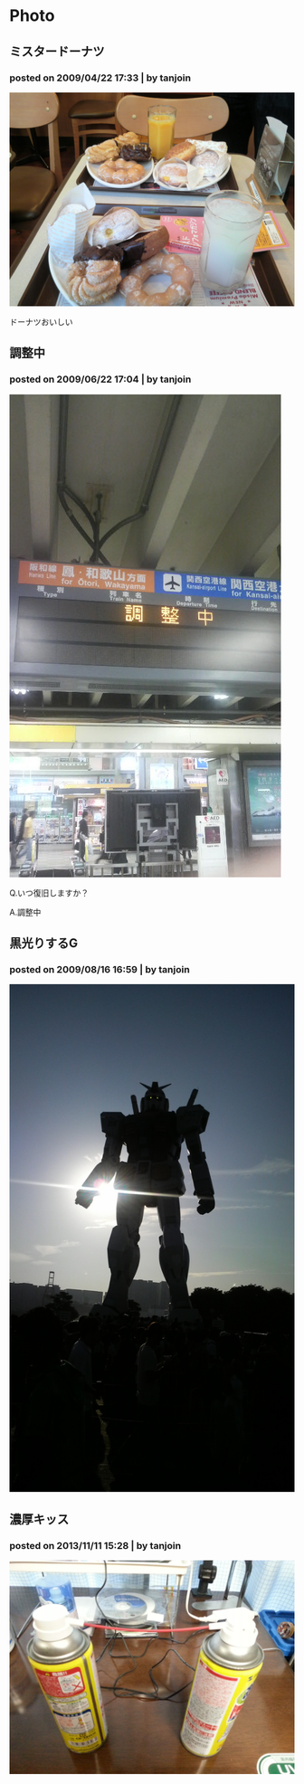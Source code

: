 Photo
=====

ミスタードーナツ
-------------

### posted on 2009/04/22 17:33 | by tanjoin

![](./img/d88ebfcc.JPG)

ドーナツおいしい

調整中
-----

### posted on 2009/06/22 17:04 | by tanjoin

![](./img/659da72b.JPG)

Q.いつ復旧しますか？

A.調整中

黒光りするG
----------

### posted on 2009/08/16 16:59 | by tanjoin

![](./img/b6fc4238.JPG)

濃厚キッス
--------

### posted on 2013/11/11 15:28 | by tanjoin

![](./img/media-20130429_kiss.jpg)
